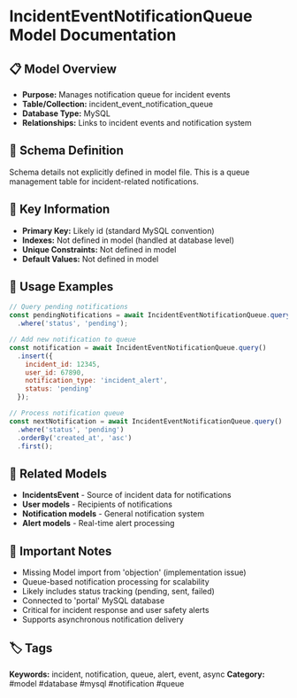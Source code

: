 # IncidentEventNotificationQueue Model Documentation

## 📋 Model Overview
- **Purpose:** Manages notification queue for incident events
- **Table/Collection:** incident_event_notification_queue
- **Database Type:** MySQL
- **Relationships:** Links to incident events and notification system

## 🔧 Schema Definition
Schema details not explicitly defined in model file. This is a queue management table for incident-related notifications.

## 🔑 Key Information
- **Primary Key:** Likely id (standard MySQL convention)
- **Indexes:** Not defined in model (handled at database level)
- **Unique Constraints:** Not defined in model
- **Default Values:** Not defined in model

## 📝 Usage Examples
```javascript
// Query pending notifications
const pendingNotifications = await IncidentEventNotificationQueue.query()
  .where('status', 'pending');

// Add new notification to queue
const notification = await IncidentEventNotificationQueue.query()
  .insert({
    incident_id: 12345,
    user_id: 67890,
    notification_type: 'incident_alert',
    status: 'pending'
  });

// Process notification queue
const nextNotification = await IncidentEventNotificationQueue.query()
  .where('status', 'pending')
  .orderBy('created_at', 'asc')
  .first();
```

## 🔗 Related Models
- **IncidentsEvent** - Source of incident data for notifications
- **User models** - Recipients of notifications
- **Notification models** - General notification system
- **Alert models** - Real-time alert processing

## 📌 Important Notes
- Missing Model import from 'objection' (implementation issue)
- Queue-based notification processing for scalability
- Likely includes status tracking (pending, sent, failed)
- Connected to 'portal' MySQL database
- Critical for incident response and user safety alerts
- Supports asynchronous notification delivery

## 🏷️ Tags
**Keywords:** incident, notification, queue, alert, event, async
**Category:** #model #database #mysql #notification #queue